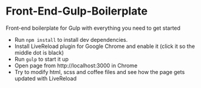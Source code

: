 Front-End-Gulp-Boilerplate
==========================

Front-end boilerplate for Gulp with everything you need to get started

* Run `npm install` to install dev dependencies.
* Install LiveReload plugin for Google Chrome and enable it (click it so the middle dot is black)
* Run `gulp` to start it up
* Open page from http://localhost:3000 in Chrome
* Try to modify html, scss and coffee files and see how the page gets updated with LiveReload